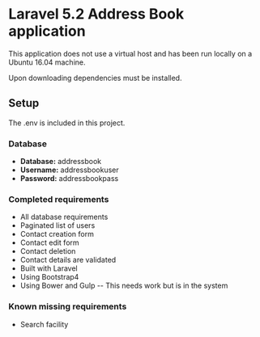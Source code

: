# Laravel 5.2 Address Book application

This application does not use a virtual host and has been run locally on a Ubuntu 16.04 machine.

Upon downloading dependencies must be installed.

## Setup
The .env is included in this project.  

### Database
* **Database:** addressbook
* **Username:** addressbookuser
* **Password:** addressbookpass

### Completed requirements
* All database requirements
* Paginated list of users
* Contact creation form
* Contact edit form
* Contact deletion
* Contact details are validated
* Built with Laravel
* Using Bootstrap4
* Using Bower and Gulp -- This needs work but is in the system

### Known missing requirements
* Search facility
